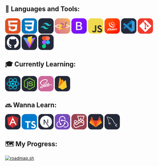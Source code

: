 ## 🧰 Languages and Tools:
<p>
<img src="https://github.com/tandpfun/skill-icons/blob/main/icons/HTML.svg" alt="HTML" height="50" margin:4px">
<img src="https://github.com/tandpfun/skill-icons/blob/main/icons/CSS.svg" alt="CSS" height="50" margin:4px">
<img src="https://github.com/tandpfun/skill-icons/blob/main/icons/TailwindCSS-Dark.svg" alt="Tailwind" height="50" margin:4px">
<img src="https://github.com/tandpfun/skill-icons/blob/main/icons/StyledComponents.svg" alt="Styled Components" height="50" margin:4px">
<img src="https://github.com/tandpfun/skill-icons/blob/main/icons/Bootstrap.svg" alt="Bootstrap" height="50" margin:4px">
<img src="https://github.com/tandpfun/skill-icons/blob/main/icons/JavaScript.svg" alt="Javascript" height="50" margin:4px">
<img src="https://github.com/tandpfun/skill-icons/blob/main/icons/JQuery.svg" alt="JQuery" height="50" margin:4px">
<img src="https://github.com/tandpfun/skill-icons/blob/main/icons/VSCode-Dark.svg" alt="VS Code" height="50" margin:4px">
<img src="https://github.com/tandpfun/skill-icons/blob/main/icons/Git.svg" alt="Git" height="50" margin:4px">
<img src="https://github.com/tandpfun/skill-icons/blob/main/icons/Github-Dark.svg" alt="Github" height="50" margin:4px">
<img src="https://github.com/tandpfun/skill-icons/blob/main/icons/Vite-Dark.svg" alt="Vite" height="50" margin:4px">
<img src="https://github.com/tandpfun/skill-icons/blob/main/icons/Figma-Dark.svg" alt="Figma" height="50" margin:4px">
</p>

## 🎓 Currently Learning:
<p> 
<img src="https://github.com/tandpfun/skill-icons/blob/main/icons/React-Dark.svg" alt="React" height="50" margin:4px">
<img src="https://github.com/tandpfun/skill-icons/blob/main/icons/NodeJS-Dark.svg" alt="NodeJS" height="50" margin:4px">
<img src="https://github.com/tandpfun/skill-icons/blob/main/icons/Sass.svg" alt="Sass" height="50" margin:4px">
<img src="https://github.com/tandpfun/skill-icons/blob/main/icons/Firebase-Dark.svg" alt="Firebase" height="50" margin:4px">
</p>

## 🔜 Wanna Learn:
<p>
<img src="https://github.com/tandpfun/skill-icons/blob/main/icons/Angular-Dark.svg" alt="Angular" height="50" margin:4px">
<img src="https://github.com/tandpfun/skill-icons/blob/main/icons/TypeScript.svg" alt="TypeScript" height="50" margin:4px">
<img src="https://github.com/tandpfun/skill-icons/blob/main/icons/NextJS-Dark.svg" alt="NextJS" height="50" margin:4px">
<img src="https://github.com/tandpfun/skill-icons/blob/main/icons/Redux.svg" alt="Redux" height="50" margin:4px">
<img src="https://github.com/tandpfun/skill-icons/blob/main/icons/Jest.svg" alt="Jest" height="50" margin:4px">
<img src="https://github.com/tandpfun/skill-icons/blob/main/icons/GitLab-Dark.svg" alt="Gitlab" height="50" margin:4px">
<img src="https://github.com/tandpfun/skill-icons/blob/main/icons/MySQL-Dark.svg" alt="MySQL" height="50" margin:4px">
</p>

## 🗺 My Progress:

[![roadmap.sh](https://api.roadmap.sh/v1-badge/wide/64c6fbd68bda28d991481ceb?variant=dark&roadmaps=frontend%2Cjavascript%2Creact)](https://roadmap.sh)
